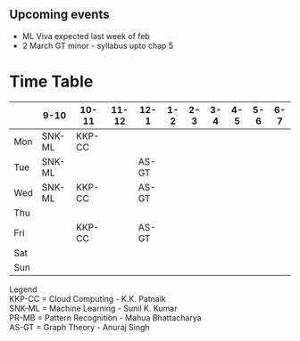 ## Upcoming events

* ML Viva expected last week of feb
* 2 March GT minor - syllabus upto chap 5

# Time Table

|   |9-10|10-11|11-12|12-1|1-2|2-3|3-4|4-5|5-6|6-7|
|---|---|---|---|---|---|---|---|---|---|---|
|Mon|SNK-ML|KKP-CC|   |   |   |   |   |   |   |   |
|Tue|SNK-ML|   |    |AS-GT|   |   |   |   |   |   |
|Wed|SNK-ML|KKP-CC|    |AS-GT|   |    |   |   |   |   |
|Thu||   |   |   |   |    |    |   |   |   |
|Fri|   |KKP-CC|   |AS-GT|   |   |   |   |   |   |
|Sat|   |   |   |   |   |   |   |   |   |   |
|Sun|   |   |   |   |   |   |   |   |   |   |


Legend \
KKP-CC = Cloud Computing - K.K. Patnaik \
SNK-ML = Machine Learning - Sunil K. Kumar \
PR-MB = Pattern Recognition - Mahua Bhattacharya\
AS-GT = Graph Theory - Anuraj Singh

